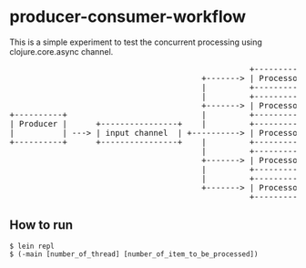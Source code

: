 # producer-consumer-workflow

This is a simple experiment to test the concurrent processing using clojure.core.async channel.

<pre>
                                                  +-----------+
                                        +-------> | Processor | +------+
                                        |         +-----------+        |
                                        |         +-----------+        |
                                        +-------> | Processor | +------+
+----------+                            |         +-----------+        |                            +----------+
| Producer |      +----------------+    |         +-----------+        |    +----------------+      | Consumer |
|          | ---> | input channel  | +----------> | Processor | +---------> | output channel | ---> |          |
+----------+      +----------------+    |         +-----------+        |    +----------------+      +----------+
                                        |         +-----------+        |
                                        +-------> | Processor | +------+
                                        |         +-----------+        |
                                        |         +-----------+        |
                                        +-------> | Processor | +------+
                                                  +-----------+
</pre>

## How to run

    $ lein repl
    $ (-main [number_of_thread] [number_of_item_to_be_processed])